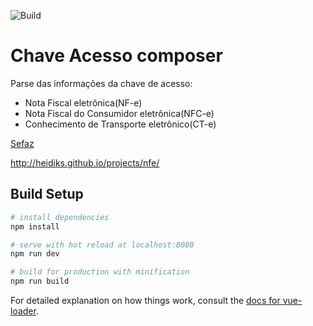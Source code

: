 ![Build](https://github.com/heidiks/nfe-chave-acesso-compose/workflows/Build/badge.svg)

# Chave Acesso composer
Parse das informações da chave de acesso:
  * Nota Fiscal eletrônica(NF-e) 
  * Nota Fiscal do Consumidor eletrônica(NFC-e) 
  * Conhecimento de Transporte eletrônico(CT-e)
  
[Sefaz](http://www.nfe.fazenda.gov.br)

http://heidiks.github.io/projects/nfe/

## Build Setup

``` bash
# install dependencies
npm install

# serve with hot reload at localhost:8080
npm run dev

# build for production with minification
npm run build
```

For detailed explanation on how things work, consult the [docs for vue-loader](http://vuejs.github.io/vue-loader).
